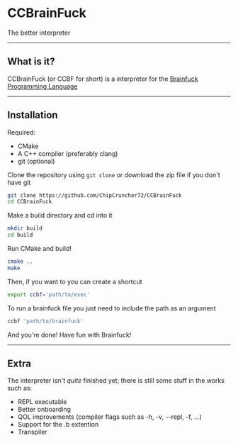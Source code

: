 # CCBrainFuck
The better interpreter

---

## What is it?
CCBrainFuck (or CCBF for short) is a interpreter for the [Brainfuck Programming Language](https://en.wikipedia.org/wiki/Brainfuck)

---

## Installation
Required:
- CMake
- A C++ compiler (preferably clang)
- git (optional)

Clone the repository using `git clone` or download the zip file if you don't have git
```sh
git clone https://github.com/ChipCruncher72/CCBrainFuck
cd CCBrainFuck
```

Make a build directory and cd into it
```sh
mkdir build
cd build
```

Run CMake and build!
```sh
cmake ..
make
```

Then, if you want to you can create a shortcut
```sh
export ccbf='path/to/exec'
```

To run a brainfuck file you just need to include the path as an argument
```sh
ccbf 'path/to/brainfuck'
```

And you're done! Have fun with Brainfuck!

---

## Extra
The interpreter isn't *quite* finished yet; there is still some stuff in the works such as:
- REPL executable
- Better onboarding
- QOL improvements (compiler flags such as -h, -v, --repl, -f, ...)
- Support for the .b extention
- Transpiler
